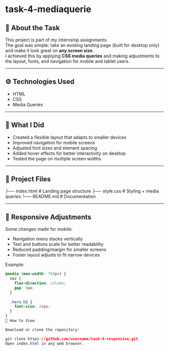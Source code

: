 # task-4-mediaquerie

## 📝 About the Task
This project is part of my internship assignments.  
The goal was simple: take an existing landing page (built for desktop only) and make it look great on **any screen size**.  
I achieved this by applying **CSS media queries** and making adjustments to the layout, fonts, and navigation for mobile and tablet users.

---

## ⚙️ Technologies Used
- HTML  
- CSS  
- Media Queries  

---

## 🎯 What I Did
- Created a flexible layout that adapts to smaller devices
- Improved navigation for mobile screens
- Adjusted font sizes and element spacing
- Added hover effects for better interactivity on desktop
- Tested the page on multiple screen widths

---

## 📂 Project Files
├── index.html # Landing page structure
├── style.css # Styling + media queries
└── README.md # Documentation


---

## 📱 Responsive Adjustments
Some changes made for mobile:
- Navigation menu stacks vertically
- Text and buttons scale for better readability
- Reduced padding/margin for smaller screens
- Footer layout adjusts to fit narrow devices

Example:
```css
@media (max-width: 768px) {
  nav {
    flex-direction: column;
    gap: 8px;
  }
  
  .hero h2 {
    font-size: 24px;
  }
}
🚀 How to View

Download or clone the repository:

git clone https://github.com/username/task-4-responsive.git
Open index.html in any web browser.


